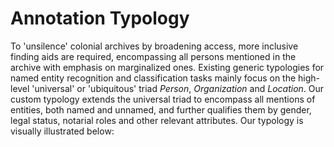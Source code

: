 # Annotation Typology

To 'unsilence' colonial archives by broadening access, more inclusive finding aids are required, encompassing all persons mentioned in the archive with emphasis on marginalized ones. Existing generic typologies for named entity recognition and classification tasks mainly focus on the high-level 'universal' or 'ubiquitous' triad *Person*, *Organization* and *Location*. Our custom typology extends the
universal triad to encompass all mentions of entities, both named and unnamed, and further qualifies them by gender, legal status, notarial roles and other relevant attributes. Our typology is visually illustrated below:
